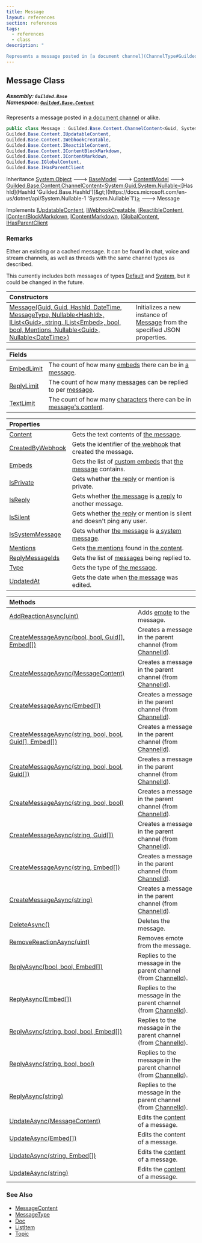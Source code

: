 ```yaml
---
title: Message
layout: references
section: references
tags:
  - references
  - class
description: "

Represents a message posted in [a document channel](ChannelType#Guilded.Base.Servers.ChannelType.Chat 'Guilded.Base.Servers.ChannelType.Chat') or alike."
---
```


## Message Class
##### **Assembly:** `Guilded.Base`<br/>**Namespace:** [`Guilded.Base.Content`](Guilded.Base.Content 'Guilded.Base.Content')

Represents a message posted in [a document channel](ChannelType#Guilded.Base.Servers.ChannelType.Chat 'Guilded.Base.Servers.ChannelType.Chat') or alike.

```csharp
public class Message : Guilded.Base.Content.ChannelContent<Guid, System.Nullable<Guilded.Base.HashId>>,
Guilded.Base.Content.IUpdatableContent,
Guilded.Base.Content.IWebhookCreatable,
Guilded.Base.Content.IReactibleContent,
Guilded.Base.Content.IContentBlockMarkdown,
Guilded.Base.Content.IContentMarkdown,
Guilded.Base.IGlobalContent,
Guilded.Base.IHasParentClient
```

Inheritance [System.Object](https://docs.microsoft.com/en-us/dotnet/api/System.Object 'System.Object') &#129106; [BaseModel](BaseModel 'Guilded.Base.BaseModel') &#129106; [ContentModel](ContentModel 'Guilded.Base.ContentModel') &#129106; [Guilded.Base.Content.ChannelContent&lt;](ChannelContent_TId,TServer_ 'Guilded.Base.Content.ChannelContent<TId,TServer>')[System.Guid](https://docs.microsoft.com/en-us/dotnet/api/System.Guid 'System.Guid')[,](ChannelContent_TId,TServer_ 'Guilded.Base.Content.ChannelContent<TId,TServer>')[System.Nullable&lt;](https://docs.microsoft.com/en-us/dotnet/api/System.Nullable-1 'System.Nullable`1')[HashId](HashId 'Guilded.Base.HashId')[&gt;](https://docs.microsoft.com/en-us/dotnet/api/System.Nullable-1 'System.Nullable`1')[&gt;](ChannelContent_TId,TServer_ 'Guilded.Base.Content.ChannelContent<TId,TServer>') &#129106; Message

Implements [IUpdatableContent](IUpdatableContent 'Guilded.Base.Content.IUpdatableContent'), [IWebhookCreatable](IWebhookCreatable 'Guilded.Base.Content.IWebhookCreatable'), [IReactibleContent](IReactibleContent 'Guilded.Base.Content.IReactibleContent'), [IContentBlockMarkdown](IContentBlockMarkdown 'Guilded.Base.Content.IContentBlockMarkdown'), [IContentMarkdown](IContentMarkdown 'Guilded.Base.Content.IContentMarkdown'), [IGlobalContent](IGlobalContent 'Guilded.Base.IGlobalContent'), [IHasParentClient](IHasParentClient 'Guilded.Base.IHasParentClient')

### Remarks
  
Either an existing or a cached message. It can be found in chat, voice and stream channels, as well as threads with the same channel types as described.  
  
This currently includes both messages of types [Default](MessageType#Guilded.Base.Content.MessageType.Default 'Guilded.Base.Content.MessageType.Default') and [System](MessageType#Guilded.Base.Content.MessageType.System 'Guilded.Base.Content.MessageType.System'), but it could be changed in the future.

| Constructors | |
| :--- | :--- |
| [Message(Guid, Guid, HashId, DateTime, MessageType, Nullable&lt;HashId&gt;, IList&lt;Guid&gt;, string, IList&lt;Embed&gt;, bool, bool, Mentions, Nullable&lt;Guid&gt;, Nullable&lt;DateTime&gt;)](Message.Message(Guid,Guid,HashId,DateTime,MessageType,Nullable_HashId_,IList_Guid_,string,IList_Embed_,bool,bool,Mentions,Nullable_Guid_,Nullable_DateTime_) 'Guilded.Base.Content.Message.Message(Guid, Guid, Guilded.Base.HashId, System.DateTime, Guilded.Base.Content.MessageType, System.Nullable<Guilded.Base.HashId>, System.Collections.Generic.IList<Guid>, string, System.Collections.Generic.IList<Guilded.Base.Embeds.Embed>, bool, bool, Guilded.Base.Content.Mentions, System.Nullable<Guid>, System.Nullable<System.DateTime>)') | Initializes a new instance of [Message](Message 'Guilded.Base.Content.Message') from the specified JSON properties. |

| Fields | |
| :--- | :--- |
| [EmbedLimit](Message.EmbedLimit 'Guilded.Base.Content.Message.EmbedLimit') | The count of how many [embeds](Message.Embeds 'Guilded.Base.Content.Message.Embeds') there can be in [a message](Message 'Guilded.Base.Content.Message'). |
| [ReplyLimit](Message.ReplyLimit 'Guilded.Base.Content.Message.ReplyLimit') | The count of how many [messages](Message 'Guilded.Base.Content.Message') can be replied to per [message](Message 'Guilded.Base.Content.Message'). |
| [TextLimit](Message.TextLimit 'Guilded.Base.Content.Message.TextLimit') | The count of how many [characters](https://docs.microsoft.com/en-us/dotnet/api/System.Char 'System.Char') there can be in [message's content](Message.Content 'Guilded.Base.Content.Message.Content'). |

| Properties | |
| :--- | :--- |
| [Content](Message.Content 'Guilded.Base.Content.Message.Content') | Gets the text contents of [the message](Message 'Guilded.Base.Content.Message'). |
| [CreatedByWebhook](Message.CreatedByWebhook 'Guilded.Base.Content.Message.CreatedByWebhook') | Gets the identifier of [the webhook](Webhook 'Guilded.Base.Servers.Webhook') that created the message. |
| [Embeds](Message.Embeds 'Guilded.Base.Content.Message.Embeds') | Gets the list of [custom embeds](Embed 'Guilded.Base.Embeds.Embed') that [the message](Message 'Guilded.Base.Content.Message') contains. |
| [IsPrivate](Message.IsPrivate 'Guilded.Base.Content.Message.IsPrivate') | Gets whether [the reply](Message.IsReply 'Guilded.Base.Content.Message.IsReply') or mention is private. |
| [IsReply](Message.IsReply 'Guilded.Base.Content.Message.IsReply') | Gets whether [the message](Message 'Guilded.Base.Content.Message') is [a reply](Message.ReplyMessageIds 'Guilded.Base.Content.Message.ReplyMessageIds') to another message. |
| [IsSilent](Message.IsSilent 'Guilded.Base.Content.Message.IsSilent') | Gets whether [the reply](Message.IsReply 'Guilded.Base.Content.Message.IsReply') or mention is silent and doesn't ping any user. |
| [IsSystemMessage](Message.IsSystemMessage 'Guilded.Base.Content.Message.IsSystemMessage') | Gets whether [the message](Message 'Guilded.Base.Content.Message') is [a system message](MessageType#Guilded.Base.Content.MessageType.System 'Guilded.Base.Content.MessageType.System'). |
| [Mentions](Message.Mentions 'Guilded.Base.Content.Message.Mentions') | Gets [the mentions](Message.Mentions 'Guilded.Base.Content.Message.Mentions') found in [the content](Message.Content 'Guilded.Base.Content.Message.Content'). |
| [ReplyMessageIds](Message.ReplyMessageIds 'Guilded.Base.Content.Message.ReplyMessageIds') | Gets the list of [messages](Message 'Guilded.Base.Content.Message') being replied to. |
| [Type](Message.Type 'Guilded.Base.Content.Message.Type') | Gets the type of [the message](Message 'Guilded.Base.Content.Message'). |
| [UpdatedAt](Message.UpdatedAt 'Guilded.Base.Content.Message.UpdatedAt') | Gets the date when [the message](Message 'Guilded.Base.Content.Message') was edited. |

| Methods | |
| :--- | :--- |
| [AddReactionAsync(uint)](Message.AddReactionAsync(uint) 'Guilded.Base.Content.Message.AddReactionAsync(uint)') | Adds [emote](Message.AddReactionAsync(uint)#Guilded.Base.Content.Message.AddReactionAsync(uint).emote 'Guilded.Base.Content.Message.AddReactionAsync(uint).emote') to the message. |
| [CreateMessageAsync(bool, bool, Guid[], Embed[])](Message.CreateMessageAsync(bool,bool,Guid[],Embed[]) 'Guilded.Base.Content.Message.CreateMessageAsync(bool, bool, Guid[], Guilded.Base.Embeds.Embed[])') | Creates a message in the parent channel (from [ChannelId](ChannelContent_TId,TServer_.ChannelId 'Guilded.Base.Content.ChannelContent<TId,TServer>.ChannelId')). |
| [CreateMessageAsync(MessageContent)](Message.CreateMessageAsync(MessageContent) 'Guilded.Base.Content.Message.CreateMessageAsync(Guilded.Base.Content.MessageContent)') | Creates a message in the parent channel (from [ChannelId](ChannelContent_TId,TServer_.ChannelId 'Guilded.Base.Content.ChannelContent<TId,TServer>.ChannelId')). |
| [CreateMessageAsync(Embed[])](Message.CreateMessageAsync(Embed[]) 'Guilded.Base.Content.Message.CreateMessageAsync(Guilded.Base.Embeds.Embed[])') | Creates a message in the parent channel (from [ChannelId](ChannelContent_TId,TServer_.ChannelId 'Guilded.Base.Content.ChannelContent<TId,TServer>.ChannelId')). |
| [CreateMessageAsync(string, bool, bool, Guid[], Embed[])](Message.CreateMessageAsync(string,bool,bool,Guid[],Embed[]) 'Guilded.Base.Content.Message.CreateMessageAsync(string, bool, bool, Guid[], Guilded.Base.Embeds.Embed[])') | Creates a message in the parent channel (from [ChannelId](ChannelContent_TId,TServer_.ChannelId 'Guilded.Base.Content.ChannelContent<TId,TServer>.ChannelId')). |
| [CreateMessageAsync(string, bool, bool, Guid[])](Message.CreateMessageAsync(string,bool,bool,Guid[]) 'Guilded.Base.Content.Message.CreateMessageAsync(string, bool, bool, Guid[])') | Creates a message in the parent channel (from [ChannelId](ChannelContent_TId,TServer_.ChannelId 'Guilded.Base.Content.ChannelContent<TId,TServer>.ChannelId')). |
| [CreateMessageAsync(string, bool, bool)](Message.CreateMessageAsync(string,bool,bool) 'Guilded.Base.Content.Message.CreateMessageAsync(string, bool, bool)') | Creates a message in the parent channel (from [ChannelId](ChannelContent_TId,TServer_.ChannelId 'Guilded.Base.Content.ChannelContent<TId,TServer>.ChannelId')). |
| [CreateMessageAsync(string, Guid[])](Message.CreateMessageAsync(string,Guid[]) 'Guilded.Base.Content.Message.CreateMessageAsync(string, Guid[])') | Creates a message in the parent channel (from [ChannelId](ChannelContent_TId,TServer_.ChannelId 'Guilded.Base.Content.ChannelContent<TId,TServer>.ChannelId')). |
| [CreateMessageAsync(string, Embed[])](Message.CreateMessageAsync(string,Embed[]) 'Guilded.Base.Content.Message.CreateMessageAsync(string, Guilded.Base.Embeds.Embed[])') | Creates a message in the parent channel (from [ChannelId](ChannelContent_TId,TServer_.ChannelId 'Guilded.Base.Content.ChannelContent<TId,TServer>.ChannelId')). |
| [CreateMessageAsync(string)](Message.CreateMessageAsync(string) 'Guilded.Base.Content.Message.CreateMessageAsync(string)') | Creates a message in the parent channel (from [ChannelId](ChannelContent_TId,TServer_.ChannelId 'Guilded.Base.Content.ChannelContent<TId,TServer>.ChannelId')). |
| [DeleteAsync()](Message.DeleteAsync() 'Guilded.Base.Content.Message.DeleteAsync()') | Deletes the message. |
| [RemoveReactionAsync(uint)](Message.RemoveReactionAsync(uint) 'Guilded.Base.Content.Message.RemoveReactionAsync(uint)') | Removes emote from the message. |
| [ReplyAsync(bool, bool, Embed[])](Message.ReplyAsync(bool,bool,Embed[]) 'Guilded.Base.Content.Message.ReplyAsync(bool, bool, Guilded.Base.Embeds.Embed[])') | Replies to the message in the parent channel (from [ChannelId](ChannelContent_TId,TServer_.ChannelId 'Guilded.Base.Content.ChannelContent<TId,TServer>.ChannelId')). |
| [ReplyAsync(Embed[])](Message.ReplyAsync(Embed[]) 'Guilded.Base.Content.Message.ReplyAsync(Guilded.Base.Embeds.Embed[])') | Replies to the message in the parent channel (from [ChannelId](ChannelContent_TId,TServer_.ChannelId 'Guilded.Base.Content.ChannelContent<TId,TServer>.ChannelId')). |
| [ReplyAsync(string, bool, bool, Embed[])](Message.ReplyAsync(string,bool,bool,Embed[]) 'Guilded.Base.Content.Message.ReplyAsync(string, bool, bool, Guilded.Base.Embeds.Embed[])') | Replies to the message in the parent channel (from [ChannelId](ChannelContent_TId,TServer_.ChannelId 'Guilded.Base.Content.ChannelContent<TId,TServer>.ChannelId')). |
| [ReplyAsync(string, bool, bool)](Message.ReplyAsync(string,bool,bool) 'Guilded.Base.Content.Message.ReplyAsync(string, bool, bool)') | Replies to the message in the parent channel (from [ChannelId](ChannelContent_TId,TServer_.ChannelId 'Guilded.Base.Content.ChannelContent<TId,TServer>.ChannelId')). |
| [ReplyAsync(string)](Message.ReplyAsync(string) 'Guilded.Base.Content.Message.ReplyAsync(string)') | Replies to the message in the parent channel (from [ChannelId](ChannelContent_TId,TServer_.ChannelId 'Guilded.Base.Content.ChannelContent<TId,TServer>.ChannelId')). |
| [UpdateAsync(MessageContent)](Message.UpdateAsync(MessageContent) 'Guilded.Base.Content.Message.UpdateAsync(Guilded.Base.Content.MessageContent)') | Edits the [content](Message.UpdateAsync(MessageContent)#Guilded.Base.Content.Message.UpdateAsync(Guilded.Base.Content.MessageContent).content 'Guilded.Base.Content.Message.UpdateAsync(Guilded.Base.Content.MessageContent).content') of a message. |
| [UpdateAsync(Embed[])](Message.UpdateAsync(Embed[]) 'Guilded.Base.Content.Message.UpdateAsync(Guilded.Base.Embeds.Embed[])') | Edits the content of a message. |
| [UpdateAsync(string, Embed[])](Message.UpdateAsync(string,Embed[]) 'Guilded.Base.Content.Message.UpdateAsync(string, Guilded.Base.Embeds.Embed[])') | Edits the [content](Message.UpdateAsync(string,Embed[])#Guilded.Base.Content.Message.UpdateAsync(string,Guilded.Base.Embeds.Embed[]).content 'Guilded.Base.Content.Message.UpdateAsync(string, Guilded.Base.Embeds.Embed[]).content') of a message. |
| [UpdateAsync(string)](Message.UpdateAsync(string) 'Guilded.Base.Content.Message.UpdateAsync(string)') | Edits the [content](Message.UpdateAsync(string)#Guilded.Base.Content.Message.UpdateAsync(string).content 'Guilded.Base.Content.Message.UpdateAsync(string).content') of a message. |

### See Also
- [MessageContent](MessageContent 'Guilded.Base.Content.MessageContent')
- [MessageType](MessageType 'Guilded.Base.Content.MessageType')
- [Doc](Doc 'Guilded.Base.Content.Doc')
- [ListItem](ListItem 'Guilded.Base.Content.ListItem')
- [Topic](Topic 'Guilded.Base.Content.Topic')